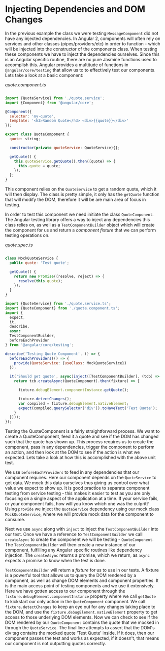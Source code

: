 # Injecting Dependencies and DOM Changes

In the previous example the class we were testing `MessageComponent` did not have any injected dependencies. In Angular 2, components will often rely on services and other classes (pipes/providers/etc) in order to function - which will be injected into the constructor of the components class. When testing these components we have to inject the dependencies ourselves. Since this is an Angular specific routine, there are no pure Jasmine functions used to accomplish this. Angular provides a multitude of functions in `@angular/core/testing` that allow us to to effectively test our components. Lets take a look at a basic component:

*quote.component.ts*

```js

import {QuoteService} from './quote.service';
import {Component} from '@angular/core';

@Component({
  selector: 'my-quote',
  template: '<h3>Random Quote</h3> <div>{{quote}}</div>'
});

export class QuoteComponent {
  quote: string;

  constructor(private quoteService: QuoteService){};

  getQuote() {
    this.quoteService.getQuote().then((quote) => {
      this.quote = quote;
    });
  };
}

```

This component relies on the `QuoteService` to get a random quote, which it will then display. The class is pretty simple, it only has the `getQuote` function that will modify the DOM, therefore it will be are main area of focus in testing.

In order to test this component we need initiate the class `QuoteComponent`. The Angular testing library offers a way to inject any dependencies this class relies on, as well as a `TestComponentBuilder` object which will create the component for us and return a *component fixture* that we can perform testing operations on.

*quote.spec.ts*

```js

class MockQuoteService {
  public quote: 'Test quote';

  getQuote() {
    return new Promise((resolve, reject) => {
      resolve(this.quote);
    });
  }
}

import {QuoteService} from './quote.service.ts';
import {QuoteComponent} from './quote.component.ts';
import {
  expect,
  it,
  describe,
  async
  TestComponentBuilder,
  beforeEachProvider
} from '@angular/core/testing';

describe('Testing Quote Component', () => {
  beforeEachProviders(() => {
    provide(QuoteService: {useClass: MockQuoteService})
  });

  it('Should get quote', async(inject([TestComponentBuilder], (tcb) => {
    return tcb.createAsync(QuoteComponent).then(fixture) => {

      fixture.debugElement.componentInstance.getQuote();

      fixture.detectChanges();
      var compiled = fixture.debugElement.nativeElement;
      expect(compiled.querySelector('div')).toHaveText('Test Quote');
    }
  })));
});
```

Testing the QuoteComponent is a fairly straightforward process. We want to create a QuoteComponent, feed it a quote and see if the DOM has changed such that the quote has shown up. This process requires us to create the component, pass in any dependencies, trigger the component to perform an action, and then look at the DOM to see if the action is what we expected. Lets take a look at how this is accomplished with the above unit test.

We use `beforeEachProviders` to feed in any dependencies that our component requires. Here our component depends on the `QuoteService` to get data. We mock this data ourselves thus giving us control over what value we expect to show up. It is good practice to separate component testing from service testing - this makes it easier to test as you are only focusing on a single aspect of the application at a time. If your service fails, or your component fails, how will you know which one was the culprit? Using `provide` we inject the `QuoteService` dependency using our mock class `MockQuoteService`, where we will provide mock data for the component to consume.

Next we use `async` along with `inject` to inject the `TestComponentBuilder` into our test. Once we have a reference to `TestComponentBuilder` we call `createAsync` to create the component we will be testing - `QuoteComponent`. The `TestComponentBuilder` will then create a new instance of our component, fulfilling any Angular specific routines like dependency injection. The `createAsync` returns a promise, which we return, as `async` expects a promise to know when the test is done.

`TestComponentBuilder` will return a *fixture* for us to use in our tests. A fixture is a powerful tool that allows us to query the DOM rendered by a component, as well as change DOM elements and component properties. It is the main access point of testing components and we use it extensively. Here we have gotten access to our component through the `fixture.debugElement.componentInstance` property where we call `getQuote` to kickstart our only action in the `QuoteComponent` component. We call `fixture.detectChanges` to keep an eye out for any changes taking place to the DOM, and use the `fixture.debugElement.nativeElement` property to get access to those underlying DOM elements. Now we can check to see if the DOM rendered by our `QuoteComponent` contains the quote that we mocked in through the `QuoteService`. The final line attempts to assert that the DOM's div tag contains the mocked quote 'Test Quote' inside. If it does, then our component passes the test and works as expected, if it doesn't, that means our component is not outputting quotes correctly.
